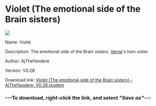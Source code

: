 # Violet (The emotional side of the Brain sisters)

<img src = "https://raw.githubusercontent.com/Arbiter1223/Koukou-Gurashi-Custom-Students/master/Students/Files/Violet%20(The%20emotional%20side%20of%20the%20Brain%20sisters).png">

Name: Violet

Description: The emotional side of the Brain sisters. <a href="Verne%20(The%20intellectual%20side%20of%20the%20Brain%20sisters).md">Verne</a>'s twin sister.

Author: AjTheYandere

Version: V0.28

Download link: <a href="https://raw.githubusercontent.com/Arbiter1223/Koukou-Gurashi-Custom-Students/master/Students/Files/Violet%20(The%20emotional%20side%20of%20the%20Brain%20sisters)%20-%20AjTheYandere%2C%20V0.28.student">Violet (The emotional side of the Brain sisters) - AjTheYandere, V0.28.student</a>

### ---**To download, _right-click_ the link, and select _"Save as"_**---
